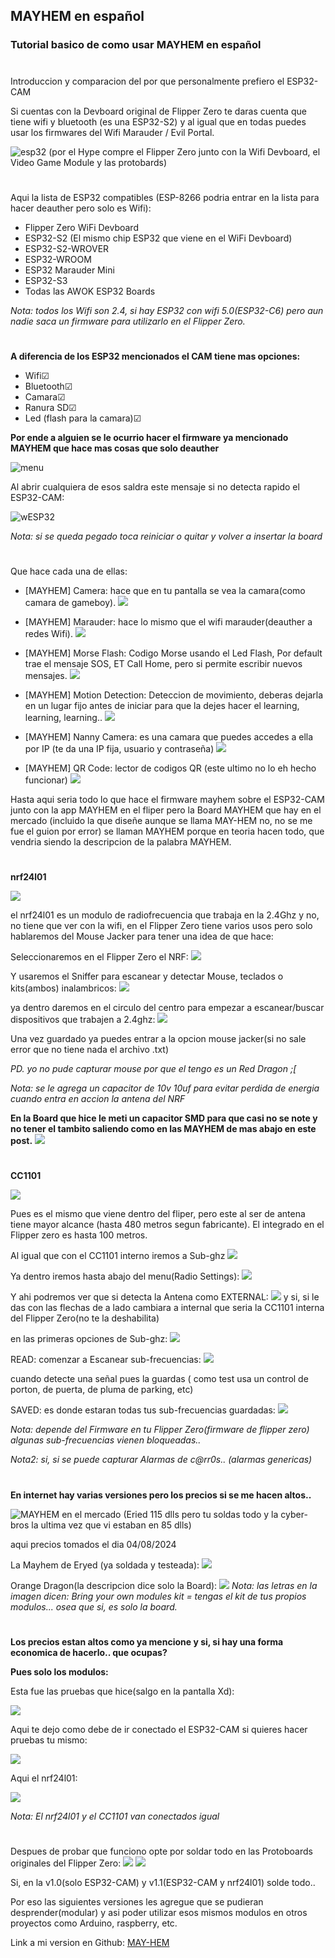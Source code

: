 ## MAYHEM en español
### Tutorial basico de como usar MAYHEM en español

#
Introduccion y comparacion del por que personalmente prefiero el ESP32-CAM

Si cuentas con la Devboard original de Flipper Zero te daras cuenta que tiene wifi y bluetooth (es una ESP32-S2) y al igual que en todas puedes usar los firmwares del Wifi Marauder / Evil Portal.

![esp32](pics/FZfull.jpeg)
(por el Hype compre el Flipper Zero junto con la Wifi Devboard, el Video Game Module y las protobards)
#

Aqui la lista de ESP32 compatibles (ESP-8266 podria entrar en la lista para hacer deauther pero solo es Wifi):

- Flipper Zero WiFi Devboard
- ESP32-S2 (El mismo chip ESP32 que viene en el WiFi Devboard)
- ESP32-S2-WROVER
- ESP32-WROOM
- ESP32 Marauder Mini
- ESP32-S3
- Todas las AWOK ESP32 Boards

*Nota: todos los Wifi son 2.4, si hay ESP32 con wifi 5.0(ESP32-C6) pero aun nadie saca un firmware para utilizarlo en el Flipper Zero.*

#

**A diferencia de los ESP32 mencionados el CAM tiene mas opciones:**

- Wifi☑
- Bluetooth☑
- Camara☑
- Ranura SD☑
- Led (flash para la camara)☑

**Por ende a alguien se le ocurrio hacer el firmware ya mencionado MAYHEM que hace mas cosas que solo deauther**

![menu](pics/MAYHEMmenu.jpg)

Al abrir cualquiera de esos saldra este mensaje si no detecta rapido el ESP32-CAM:

![wESP32](pics/wESP32-CAM.jpg)

*Nota: si se queda pegado toca reiniciar o quitar y volver a insertar la board*

#

Que hace cada una de ellas:

- [MAYHEM] Camera: hace que en tu pantalla se vea la camara(como camara de gameboy).
  ![](pics/Mcamera.jpg)
  
- [MAYHEM] Marauder: hace lo mismo que el wifi marauder(deauther a redes Wifi).
  ![](pics/MMarauder.jpg)
  
- [MAYHEM] Morse Flash: Codigo Morse usando el Led Flash, Por default trae el mensaje SOS, ET Call Home, pero si permite escribir nuevos mensajes.
  ![](pics/MMorse.jpg)
  
- [MAYHEM] Motion Detection: Deteccion de movimiento, deberas dejarla en un lugar fijo antes de iniciar para que la dejes hacer el learning, learning, learning..
  ![](pics/Mdetect.jpg)
  
- [MAYHEM] Nanny Camera: es una camara que puedes accedes a ella por IP (te da una IP fija, usuario y contraseña)
  ![](pics/MIPCamera.jpg)
- [MAYHEM] QR Code: lector de codigos QR (este ultimo no lo eh hecho funcionar)
  ![](pics/MQR.jpg)

Hasta aqui seria todo lo que hace el firmware mayhem sobre el ESP32-CAM junto con la app MAYHEM en el fliper pero la Board MAYHEM que hay en el mercado (incluido la que diseñe aunque se llama MAY-HEM no, no se me fue el guion por error) se llaman MAYHEM porque en teoria hacen todo, que vendria siendo la descripcion de la palabra MAYHEM.

#

**nrf24l01**

![](https://github.com/vampel/may-hem/blob/main/images/NRF24onFZ.jpeg)

el nrf24l01 es un modulo de radiofrecuencia que trabaja en la 2.4Ghz y no, no tiene que ver con la wifi, en el Flipper Zero tiene varios usos pero solo hablaremos del Mouse Jacker para tener una idea de que hace:

Seleccionaremos en el Flipper Zero el NRF:
![](pics/NRFscreen.jpg)

Y usaremos el Sniffer para escanear y detectar Mouse, teclados o kits(ambos) inalambricos:
![](pics/NRFsniffer.jpg)

ya dentro daremos en el circulo del centro para empezar a escanear/buscar dispositivos que trabajen a 2.4ghz:
![](pics/NRFsniff2.jpg)

Una vez guardado ya puedes entrar a la opcion mouse jacker(si no sale error que no tiene nada el archivo .txt)

*PD. yo no pude capturar mouse por que el tengo es un Red Dragon ;[*

*Nota: se le agrega un capacitor de 10v 10uf para evitar perdida de energia cuando entra en accion la antena del NRF*

**En la Board que hice le meti un capacitor SMD para que casi no se note y no tener el tambito saliendo como en las MAYHEM de mas abajo en este post.**
![](https://github.com/vampel/may-hem/blob/main/images/smd.jpeg)


#

**CC1101**

![](https://github.com/vampel/may-hem/blob/main/images/AssyCC1101.jpeg)

Pues es el mismo que viene dentro del fliper, pero este al ser de antena tiene mayor alcance (hasta 480 metros segun fabricante).
El integrado en el Flipper zero es hasta 100 metros.

Al igual que con el CC1101 interno iremos a Sub-ghz
![](pics/subghz.jpg)

Ya dentro iremos hasta abajo del menu(Radio Settings):
![](pics/subradio.jpg)

Y ahi podremos ver que si detecta la Antena como EXTERNAL:
![](pics/subradioext.jpg)
y si, si le das con las flechas de a lado cambiara a internal que seria la CC1101 interna del Flipper Zero(no te la deshabilita)

en las primeras opciones de Sub-ghz:
![](pics/sub-menu.jpg)

READ: comenzar a Escanear sub-frecuencias:
![](pics/subread.jpg)

cuando detecte una señal pues la guardas ( como test usa un control de porton, de puerta, de pluma de parking, etc)

SAVED: es donde estaran todas tus sub-frecuencias guardadas:
![](pics/subsaved.jpg)

*Nota: depende del Firmware en tu Flipper Zero(firmware de flipper zero) algunas sub-frecuencias vienen bloqueadas..*

*Nota2: si, si se puede capturar Alarmas de c@rr0s.. (alarmas genericas)*

#

**En internet hay varias versiones pero los precios si se me hacen altos..**

  ![MAYHEM en el mercado](pics/Mayhemsale.jpg)
(Eried 115 dlls pero tu soldas todo y la cyber-bros la ultima vez que vi estaban en 85 dlls)

aqui precios tomados el dia 04/08/2024

La Mayhem de Eryed (ya soldada y testeada):
![](pics/Meryed.jpg)

Orange Dragon(la descripcion dice solo la Board):
![](pics/Morange.jpg)
*Nota: las letras en la imagen dicen: Bring your own modules kit = tengas el kit de tus propios modulos... osea que si, es solo la board.*

#

**Los precios estan altos como ya mencione y si, si hay una forma economica de hacerlo.. que ocupas?**

**Pues solo los modulos:**

Esta fue las pruebas que hice(salgo en la pantalla Xd):

![](pics/ESP32-CAM-solo.jpg)

Aqui te dejo como debe de ir conectado el ESP32-CAM si quieres hacer pruebas tu mismo:

![](pics/ESP32wiring.png)

Aqui el nrf24l01:

![](pics/nrf24l01wiring.png)

*Nota: El nrf24l01 y el CC1101 van conectados igual*

#

Despues de probar que funciono opte por soldar todo en las Protoboards originales del Flipper Zero:
![](pics/mayhem1.0.jpeg)
![](pics/mayhem1.1.jpeg)

Si, en la v1.0(solo ESP32-CAM) y v1.1(ESP32-CAM y nrf24l01)  solde todo.. 

Por eso las siguientes versiones les agregue que se pudieran desprender(modular) y asi poder utilizar esos mismos modulos en otros proyectos como Arduino, raspberry, etc.

Link a mi version en Github: [MAY-HEM](https://github.com/vampel/may-hem)






 
